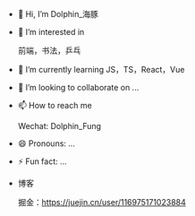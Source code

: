 - 👋 Hi, I’m Dolphin_海豚
- 👀 I’m interested in

  前端，书法，乒乓
- 🌱 I’m currently learning 
  JS，TS，React，Vue
- 💞️ I’m looking to collaborate on ...
- 📫 How to reach me

  Wechat: Dolphin_Fung
- 😄 Pronouns: ...
- ⚡ Fun fact: ...
- 博客

  掘金：https://juejin.cn/user/116975171023884

<!---
DolphinFeng/DolphinFeng is a ✨ special ✨ repository because its `README.md` (this file) appears on your GitHub profile.
You can click the Preview link to take a look at your changes.
--->
